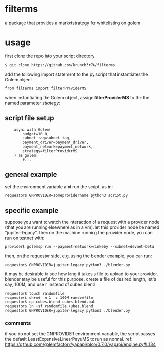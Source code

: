 # filterms
a package that provides a marketstrategy for whitelisting on golem

# usage
first clone the repo into your script directory

```$ git clone https://github.com/krunch3r76/filterms```

add the following import statement to the py script that instantiates the Golem object

```from filterms import filterProviderMS```

when instantiating the Golem object, assign **filterProviderMS** to the the named parameter _strategy_:

## script file setup
```
    async with Golem(
        budget=10.0,
        subnet_tag=subnet_tag,
        payment_driver=payment_driver,
        payment_network=payment_network,
        strategy=filterProviderMS
    ) as golem:
        #...
```
## general example
set the environment variable and run the script, as in:

```requestor$ GNPROVIDER=someprovidername python3 script.py```

## specific example
suppose you want to watch the interaction of a request with a provider node (that you are running elsewhere as in a vm).
let this provider node be named "jupiter-legacy". then on the machine running the provider node, you can run on testnet with:

```provider$ golemsp run --payment-network=rinkeby --subnet=devnet-beta```

then, on the requestor side, e.g. using the blender example, you can run:

```requestor$ GNPROVIDER=jupiter-legacy python3 ./blender.py```

it may be desirable to see how long it takes a file to upload to your provider.
blender may be useful for this purpose. create a file of desired length, let's say, 100M, and use it instead of cubes.blend
```
requestor$ touch randomfile
requestor$ shred -n 1 -s 100M randomfile
requestor$ cp cubes.blend cubes.blend.bak
requestor$ ln -sf randomfile cubes.blend
requestor$ GNPROVIDER=jupiter-legacy python3 ./blender.py
```

### comments
if you do not set the GNPROVIDER environment variable, the script passes the default LeastExpensiveLinearPayuMS to run as normal.
ref: https://github.com/golemfactory/yapapi/blob/0.7.0/yapapi/engine.py#L134
